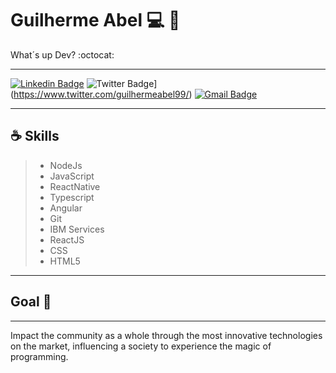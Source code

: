# Guilherme Abel :computer: :rocket:
<p> What´s up Dev? :octocat:
  
 ------------
 
[![Linkedin Badge](https://img.shields.io/badge/-LinkedIn-0096c7?style=for-the-badge&logo=Linkedin&logoColor=white&link=https:https://https://www.linkedin.com/in/guilhermeabel/)](https://www.linkedin.com/in/guilhermeabel/)
![Twitter Badge](https://img.shields.io/badge/-Twitter-3391ff?style=for-the-badge&logo=Twitter&logoColor=white&link=https:https://https://https://www.twitter.com/guilhermeabel99/)](https://www.twitter.com/guilhermeabel99/)
[![Gmail Badge](https://img.shields.io/badge/-Gmail-ef233c?style=for-the-badge&logo=Gmail&logoColor=white&link=mailto:guilhermeabel.contato@gmail.com)](mailto:guilhermeabel.contato@gmail.com)

------------
## ☕️ Skills

> - NodeJs 
> - JavaScript
> - ReactNative
> - Typescript
> - Angular
> - Git
> - IBM Services
> - ReactJS
> - CSS
> - HTML5

------------

## Goal  :rocket: 
------------

Impact the community as a whole through the most innovative technologies on the market, influencing a society to experience the magic of programming.

